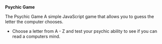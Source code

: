 
**Psychic Game**

The Psychic Game A simple JavaScript game that allows you to guess the letter the computer chooses.

 - Choose a letter from A - Z and test your psychic ability to see if you can read a computers mind.
